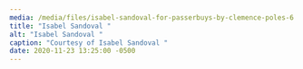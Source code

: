 ```yaml
---
media: /media/files/isabel-sandoval-for-passerbuys-by-clemence-poles-6.jpg
title: "Isabel Sandoval "
alt: "Isabel Sandoval "
caption: "Courtesy of Isabel Sandoval "
date: 2020-11-23 13:25:00 -0500
---
```

